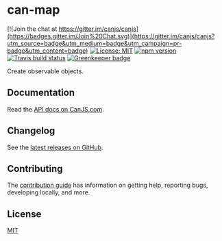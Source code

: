 # can-map

[![Join the chat at https://gitter.im/canjs/canjs](https://badges.gitter.im/Join%20Chat.svg)](https://gitter.im/canjs/canjs?utm_source=badge&utm_medium=badge&utm_campaign=pr-badge&utm_content=badge)
[![License: MIT](https://img.shields.io/badge/License-MIT-blue.svg)](https://github.com/canjs/can-map/blob/master/LICENSE.md)
[![npm version](https://badge.fury.io/js/can-map.svg)](https://www.npmjs.com/package/can-map)
[![Travis build status](https://travis-ci.org/canjs/can-map.svg?branch=master)](https://travis-ci.org/canjs/can-map)
[![Greenkeeper badge](https://badges.greenkeeper.io/canjs/can-map.svg)](https://greenkeeper.io/)

Create observable objects. 

## Documentation

Read the [API docs on CanJS.com](https://canjs.com/doc/can-map.html).

## Changelog

See the [latest releases on GitHub](https://github.com/canjs/can-map/releases).

## Contributing

The [contribution guide](https://github.com/canjs/can-map/blob/master/CONTRIBUTING.md) has information on getting help, reporting bugs, developing locally, and more.

## License

[MIT](https://github.com/canjs/can-map/blob/master/LICENSE.md)

